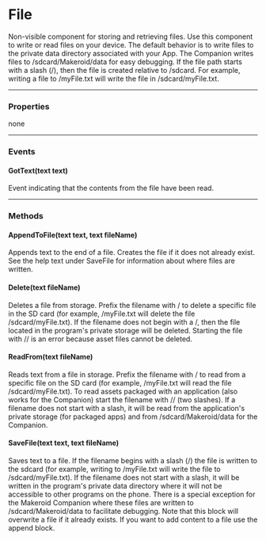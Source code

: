 # File

Non-visible component for storing and retrieving files. Use this component to write or read files on your device. The default behavior is to write files to the private data directory associated with your App. The Companion writes files to /sdcard/Makeroid/data for easy debugging. If the file path starts with a slash (/), then the file is created relative to /sdcard. For example, writing a file to /myFile.txt will write the file in /sdcard/myFile.txt.

---

### Properties

none

---

### Events

#### GotText(text text)

Event indicating that the contents from the file have been read.

---

### Methods

#### AppendToFile(text text, text fileName)

Appends text to the end of a file. Creates the file if it does not already exist. See the help text under SaveFile for information about where files are written.

#### Delete(text fileName)

Deletes a file from storage. Prefix the filename with / to delete a specific file in the SD card (for example, /myFile.txt will delete the file /sdcard/myFile.txt). If the filename does not begin with a /, then the file located in the program's private storage will be deleted. Starting the file with // is an error because asset files cannot be deleted.

#### ReadFrom(text fileName)

Reads text from a file in storage. Prefix the filename with / to read from a specific file on the SD card (for example, /myFile.txt will read the file /sdcard/myFile.txt). To read assets packaged with an application (also works for the Companion) start the filename with // (two slashes). If a filename does not start with a slash, it will be read from the application's private storage (for packaged apps) and from /sdcard/Makeroid/data for the Companion.

#### SaveFile(text text, text fileName)

Saves text to a file. If the filename begins with a slash (/) the file is written to the sdcard (for example, writing to /myFile.txt will write the file to /sdcard/myFile.txt). If the filename does not start with a slash, it will be written in the program's private data directory where it will not be accessible to other programs on the phone. There is a special exception for the Makeroid Companion where these files are written to /sdcard/Makeroid/data to facilitate debugging. Note that this block will overwrite a file if it already exists. If you want to add content to a file use the append block.
